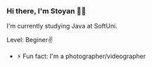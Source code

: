### Hi there, I'm Stoyan 🧑‍💻


I'm currently studying Java at SoftUni.

Level: Beginer✌️

 - ⚡ Fun fact: I'm a photographer/videographer

